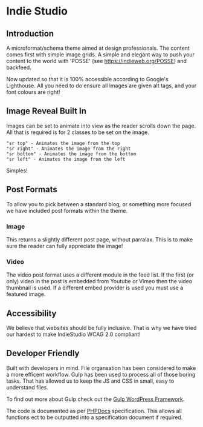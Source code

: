 # Indie Studio

## Introduction
A microformat/schema theme aimed at design professionals. The content comes first with simple image grids. A simple and elegant way to push your content to the world with 'POSSE' (see https://indieweb.org/POSSE) and backfeed.

Now updated so that it is 100% accessible according to Google's Lighthouse. All you need to do ensure all images are given alt tags, and your font colours are right!

## Image Reveal Built In
Images can be set to animate into view as the reader scrolls down the page. All that is required is for 2 classes to be set on the image.


```
"sr top" - Animates the image from the top
"sr right" - Animates the image from the right
"sr bottom" - Animates the image from the bottom
"sr left" - Animates the image from the left
```

Simples!

## Post Formats
To allow you to pick between a standard blog, or something more focused we have included post formats within the theme.

### Image
This returns a slightly different post page, without parralax. This is to make sure the reader can fully appreciate the image!

### Video
The video post format uses a different module in the feed list. If the first (or only) video in the post is embedded from Youtube or Vimeo then the video thumbnail is used. If a different embed provider is used you must use a featured image.

## Accessibility
We believe that websites should be fully inclusive. That is why we have tried our hardest to make IndieStudio WCAG 2.0 compliant!

## Developer Friendly
Built with developers in mind. File organsation has been considered to make a more efficent workflow. Gulp has been used to process all of those boring tasks. That has allowed us to keep the JS and CSS in small, easy to understand files.

To find out more about Gulp check out the [Gulp WordPress Framework](https://github.com/ahmadawais/WPGulp).

The code is documented as per [PHPDocs](https://www.phpdoc.org/) specification. This allows all functions ect to be outputted into a specification document if required.
